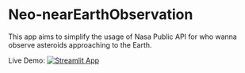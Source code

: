 # Neo-nearEarthObservation
 This app aims to simplify the usage of Nasa Public API for who wanna observe asteroids approaching to the Earth.
 
Live Demo: [![Streamlit App](https://static.streamlit.io/badges/streamlit_badge_black_white.svg)](https://share.streamlit.io/atadanicen/neo-nearearthobservation/main)
